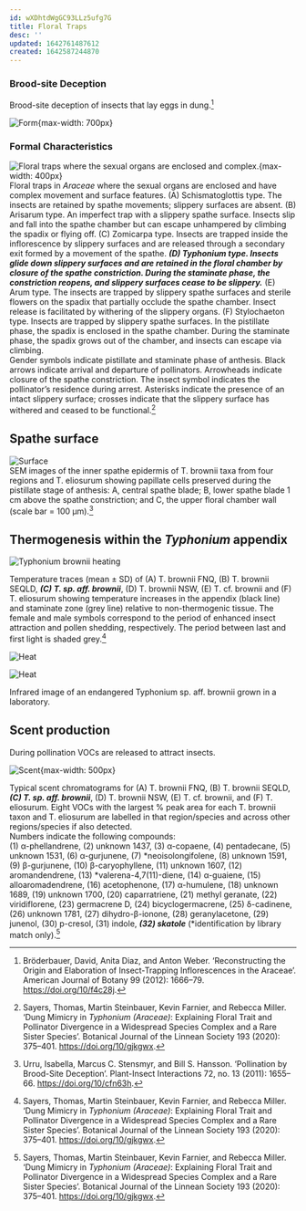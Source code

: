 ```yaml
---
id: wXDhtdWgGC93LLz5ufg7G
title: Floral Traps
desc: ''
updated: 1642761487612
created: 1642587244870
---
```



### Brood-site Deception

Brood-site deception of insects that lay eggs in dung.[^1]

![Form](/assets/images/2022-01-20-01-29-11.png){max-width: 700px}

### Formal Characteristics

![Floral traps where the sexual organs are enclosed and complex.](/assets/images/2022-01-19-22-45-47.png){max-width: 400px}  
Floral traps in _Araceae_ where the sexual organs are enclosed and have complex movement and surface features. (A) Schismatoglottis type. The insects are retained by spathe movements; slippery surfaces are absent. (B) Arisarum type. An imperfect trap with a slippery spathe surface. Insects slip and fall into the spathe chamber but can escape unhampered by climbing the spadix or flying off. (C) Zomicarpa type. Insects are trapped inside the inflorescence by slippery surfaces and are released through a secondary exit formed by a movement of the spathe. **_(D) Typhonium type. Insects glide down slippery surfaces and are retained in the floral chamber by closure of the spathe constriction. During the staminate phase, the constriction reopens, and slippery surfaces cease to be slippery._** (E) Arum type. The insects are trapped by slippery spathe surfaces and sterile flowers on the spadix that partially occlude the spathe chamber. Insect release is facilitated by withering of the slippery organs. (F) Stylochaeton type. Insects are trapped by slippery spathe surfaces. In the pistillate phase, the spadix is enclosed in the spathe chamber. During the staminate phase, the spadix grows out of the chamber, and insects can escape via climbing.  
Gender symbols indicate pistillate and staminate phase of anthesis. Black arrows indicate arrival and departure of pollinators. Arrowheads indicate closure of the spathe constriction. The insect symbol indicates the pollinator’s residence during arrest. Asterisks indicate the presence of an intact slippery surface; crosses indicate that the slippery surface has withered and ceased to be functional.[^2]

## Spathe surface

![Surface](/assets/images/2022-01-20-00-56-47.png)  
SEM images of the inner spathe epidermis of T. brownii taxa from four regions and T. eliosurum showing papillate cells preserved during the pistillate stage of anthesis: A, central spathe blade; B, lower spathe blade 1 cm above the spathe constriction; and C, the upper floral chamber wall (scale bar = 100 μm).[^3]

## Thermogenesis within the _Typhonium_ appendix

![Typhonium brownii heating](/assets/images/2022-01-20-00-11-44.png)

Temperature traces (mean ± SD) of (A) T. brownii FNQ, (B) T. brownii SEQLD, _**(C) T. sp. aff. brownii**_, (D) T. brownii NSW, (E) T. cf. brownii and (F) T. eliosurum showing temperature increases in the appendix (black line) and staminate zone (grey line) relative to non-thermogenic tissue. The female and male symbols correspond to the period of enhanced insect attraction and pollen shedding, respectively. The period between last and first light is shaded grey.[^2]

![Heat](/assets/images/lily/heat.png)

![Heat](/assets/images/2022-01-19-23-11-02.png)

Infrared image of an endangered Typhonium sp. aff. brownii grown in a laboratory.

## Scent production

During pollination VOCs are released to attract insects.

![Scent](/assets/images/2022-01-19-22-37-33.png){max-width: 500px}

Typical scent chromatograms for (A) T. brownii FNQ, (B) T. brownii SEQLD, _**(C) T. sp. aff. brownii**_, (D) T. brownii NSW, (E) T. cf. brownii, and (F) T. eliosurum. Eight VOCs with the largest % peak area for each T. brownii taxon and T. eliosurum are labelled in that region/species and across other regions/species if also detected.  
Numbers indicate the following compounds:  
(1) α-phellandrene, (2) unknown 1437, (3) α-copaene, (4) pentadecane, (5) unknown 1531, (6) α-gurjunene, (7) *neoisolongifolene, (8) unknown 1591, (9) β-gurjunene, (10) β-caryophyllene, (11) unknown 1607, (12) aromandendrene, (13) *valerena-4,7(11)-diene, (14) α-guaiene, (15) alloaromadendrene, (16) acetophenone, (17) α-humulene, (18) unknown 1689, (19) unknown 1700, (20) caparratriene, (21) methyl geranate, (22) viridiflorene, (23) germacrene D, (24) bicyclogermacrene, (25) δ-cadinene, (26) unknown 1781, (27) dihydro-β-ionone, (28) geranylacetone, (29) junenol, (30) p-cresol, (31) indole, _**(32) skatole**_ (*identification by library match only).[^2]

[^1]: Bröderbauer, David, Anita Diaz, and Anton Weber. ‘Reconstructing the Origin and Elaboration of Insect-Trapping Inflorescences in the Araceae’. American Journal of Botany 99 (2012): 1666–79. <https://doi.org/10/f4c28j>.

[^2]: Sayers, Thomas, Martin Steinbauer, Kevin Farnier, and Rebecca Miller. ‘Dung Mimicry in _Typhonium (Araceae)_: Explaining Floral Trait and Pollinator Divergence in a Widespread Species Complex and a Rare Sister Species’. Botanical Journal of the Linnean Society 193 (2020): 375–401. <https://doi.org/10/gjkgwx>.

[^3]: Urru, Isabella, Marcus C. Stensmyr, and Bill S. Hansson. ‘Pollination by Brood-Site Deception’. Plant-Insect Interactions 72, no. 13 (2011): 1655–66. <https://doi.org/10/cfn63h>.
